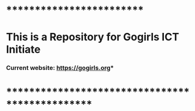 # ************************
# This is a Repository for Gogirls ICT Initiate
### Current website: https://gogirls.org*
# ***********************************************